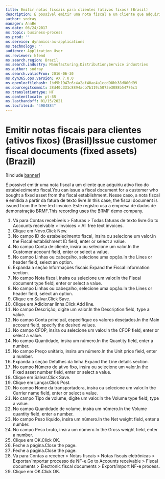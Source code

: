 ```yaml
---
title: Emitir notas fiscais para clientes (ativos fixos) (Brasil)
description: É possível emitir uma nota fiscal a um cliente que adquiriu ativo fixo do estabelecimento fiscal.
author: sndray
manager: AnnBe
ms.date: 06/24/2017
ms.topic: business-process
ms.prod: ''
ms.service: dynamics-ax-applications
ms.technology: ''
audience: Application User
ms.reviewer: kfend
ms.search.region: Brazil
ms.search.industry: Manufacturing;Distribution;Service industries
ms.author: sndray
ms.search.validFrom: 2016-06-30
ms.dyn365.ops.version: AX 7.0.0
ms.openlocfilehash: 1bd9b1947c6c4a2af40ae4a1ccd98bb38d800d99
ms.sourcegitcommit: 38d40c331c8894acb7b119c5073e3088b54776c1
ms.translationtype: HT
ms.contentlocale: pt-BR
ms.lasthandoff: 01/15/2021
ms.locfileid: "4984884"
---
```

# <a name="issue-customer-fiscal-documents-fixed-assets-brazil"></a><span data-ttu-id="742f6-103">Emitir notas fiscais para clientes (ativos fixos) (Brasil)</span><span class="sxs-lookup"><span data-stu-id="742f6-103">Issue customer fiscal documents (fixed assets) (Brazil)</span></span>

[!include [banner](../../includes/banner.md)]

<span data-ttu-id="742f6-104">É possível emitir uma nota fiscal a um cliente que adquiriu ativo fixo do estabelecimento fiscal.</span><span class="sxs-lookup"><span data-stu-id="742f6-104">You can issue a fiscal document for a customer who bought a fixed asset from the fiscal establishment.</span></span> <span data-ttu-id="742f6-105">Nesse caso, a nota fiscal é emitida a partir da fatura de texto livre.</span><span class="sxs-lookup"><span data-stu-id="742f6-105">In this case, the fiscal document is issued from the free text invoice.</span></span> <span data-ttu-id="742f6-106">Este registro usa a empresa de dados de demonstração BRMF.</span><span class="sxs-lookup"><span data-stu-id="742f6-106">This recording uses the BRMF demo company.</span></span>

1. <span data-ttu-id="742f6-107">Vá para Contas recebíveis > Faturas > Todas faturas de texto livre.</span><span class="sxs-lookup"><span data-stu-id="742f6-107">Go to Accounts receivable > Invoices > All free text invoices.</span></span>
2. <span data-ttu-id="742f6-108">Clique em Novo.</span><span class="sxs-lookup"><span data-stu-id="742f6-108">Click New.</span></span>
3. <span data-ttu-id="742f6-109">No campo ID do estabelecimento fiscal, insira ou selecione um valor.</span><span class="sxs-lookup"><span data-stu-id="742f6-109">In the Fiscal establishment ID field, enter or select a value.</span></span>
4. <span data-ttu-id="742f6-110">No campo Conta de cliente, insira ou selecione um valor.</span><span class="sxs-lookup"><span data-stu-id="742f6-110">In the Customer account field, enter or select a value.</span></span>
5. <span data-ttu-id="742f6-111">No campo Linhas ou cabeçalho, selecione uma opção.</span><span class="sxs-lookup"><span data-stu-id="742f6-111">In the Lines or header field, select an option.</span></span>
6. <span data-ttu-id="742f6-112">Expanda a seção Informações fiscais.</span><span class="sxs-lookup"><span data-stu-id="742f6-112">Expand the Fiscal information section.</span></span>
7. <span data-ttu-id="742f6-113">No campo Nota fiscal, insira ou selecione um valor.</span><span class="sxs-lookup"><span data-stu-id="742f6-113">In the Fiscal document type field, enter or select a value.</span></span>
8. <span data-ttu-id="742f6-114">No campo Linhas ou cabeçalho, selecione uma opção.</span><span class="sxs-lookup"><span data-stu-id="742f6-114">In the Lines or header field, select an option.</span></span>
9. <span data-ttu-id="742f6-115">Clique em Salvar.</span><span class="sxs-lookup"><span data-stu-id="742f6-115">Click Save.</span></span>
10. <span data-ttu-id="742f6-116">Clique em Adicionar linha.</span><span class="sxs-lookup"><span data-stu-id="742f6-116">Click Add line.</span></span>
11. <span data-ttu-id="742f6-117">No campo Descrição, digite um valor.</span><span class="sxs-lookup"><span data-stu-id="742f6-117">In the Description field, type a value.</span></span>
12. <span data-ttu-id="742f6-118">No campo Conta principal, especifique os valores desejados.</span><span class="sxs-lookup"><span data-stu-id="742f6-118">In the Main account field, specify the desired values.</span></span>
13. <span data-ttu-id="742f6-119">No campo CFOP, insira ou selecione um valor.</span><span class="sxs-lookup"><span data-stu-id="742f6-119">In the CFOP field, enter or select a value.</span></span>
14. <span data-ttu-id="742f6-120">No campo Quantidade, insira um número.</span><span class="sxs-lookup"><span data-stu-id="742f6-120">In the Quantity field, enter a number.</span></span>
15. <span data-ttu-id="742f6-121">No campo Preço unitário, insira um número.</span><span class="sxs-lookup"><span data-stu-id="742f6-121">In the Unit price field, enter a number.</span></span>
16. <span data-ttu-id="742f6-122">Expanda a seção Detalhes da linha.</span><span class="sxs-lookup"><span data-stu-id="742f6-122">Expand the Line details section.</span></span>
17. <span data-ttu-id="742f6-123">No campo Número de ativo fixo, insira ou selecione um valor.</span><span class="sxs-lookup"><span data-stu-id="742f6-123">In the Fixed asset number field, enter or select a value.</span></span>
18. <span data-ttu-id="742f6-124">Clique em Salvar.</span><span class="sxs-lookup"><span data-stu-id="742f6-124">Click Save.</span></span>
19. <span data-ttu-id="742f6-125">Clique em Lançar.</span><span class="sxs-lookup"><span data-stu-id="742f6-125">Click Post.</span></span>
20. <span data-ttu-id="742f6-126">No campo Nome da transportadora, insira ou selecione um valor.</span><span class="sxs-lookup"><span data-stu-id="742f6-126">In the Carrier name field, enter or select a value.</span></span>
21. <span data-ttu-id="742f6-127">No campo Tipo de volume, digite um valor.</span><span class="sxs-lookup"><span data-stu-id="742f6-127">In the Volume type field, type a value.</span></span>
22. <span data-ttu-id="742f6-128">No campo Quantidade de volume, insira um número.</span><span class="sxs-lookup"><span data-stu-id="742f6-128">In the Volume quantity field, enter a number.</span></span>
23. <span data-ttu-id="742f6-129">No campo Peso líquido, insira um número.</span><span class="sxs-lookup"><span data-stu-id="742f6-129">In the Net weight field, enter a number.</span></span>
24. <span data-ttu-id="742f6-130">No campo Peso bruto, insira um número.</span><span class="sxs-lookup"><span data-stu-id="742f6-130">In the Gross weight field, enter a number.</span></span>
25. <span data-ttu-id="742f6-131">Clique em OK.</span><span class="sxs-lookup"><span data-stu-id="742f6-131">Click OK.</span></span>
26. <span data-ttu-id="742f6-132">Feche a página.</span><span class="sxs-lookup"><span data-stu-id="742f6-132">Close the page.</span></span>
27. <span data-ttu-id="742f6-133">Feche a página.</span><span class="sxs-lookup"><span data-stu-id="742f6-133">Close the page.</span></span>
28. <span data-ttu-id="742f6-134">Vá para Contas a receber > Notas fiscais > Notas fiscais eletrônicas > Exportar/importar processo de NF-e.</span><span class="sxs-lookup"><span data-stu-id="742f6-134">Go to Accounts receivable > Fiscal documents > Electronic fiscal documents > Export/import NF-e process.</span></span>
29. <span data-ttu-id="742f6-135">Clique em OK.</span><span class="sxs-lookup"><span data-stu-id="742f6-135">Click OK.</span></span>

